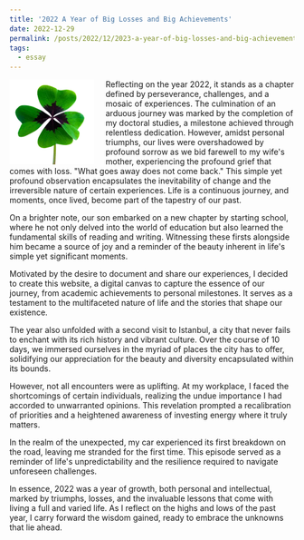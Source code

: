 ```yaml
---
title: '2022 A Year of Big Losses and Big Achievements'
date: 2022-12-29
permalink: /posts/2022/12/2023-a-year-of-big-losses-and-big-achievements/
tags:
  - essay
---
```


<img width="150" alt="four leaf clover" src="/images/posts/2023-a-year-of-challenges-and-achievements.webp" style="float: left; margin-right: 20px;" /> Reflecting on the year 2022, it stands as a chapter defined by perseverance, challenges, and a mosaic of experiences. The culmination of an arduous journey was marked by the completion of my doctoral studies, a milestone achieved through relentless dedication. However, amidst personal triumphs, our lives were overshadowed by profound sorrow as we bid farewell to my wife's mother, experiencing the profound grief that comes with loss. "What goes away does not come back." This simple yet profound observation encapsulates the inevitability of change and the irreversible nature of certain experiences. Life is a continuous journey, and moments, once lived, become part of the tapestry of our past. 

On a brighter note, our son embarked on a new chapter by starting school, where he not only delved into the world of education but also learned the fundamental skills of reading and writing. Witnessing these firsts alongside him became a source of joy and a reminder of the beauty inherent in life's simple yet significant moments.

Motivated by the desire to document and share our experiences, I decided to create this website, a digital canvas to capture the essence of our journey, from academic achievements to personal milestones. It serves as a testament to the multifaceted nature of life and the stories that shape our existence.

The year also unfolded with a second visit to Istanbul, a city that never fails to enchant with its rich history and vibrant culture. Over the course of 10 days, we immersed ourselves in the myriad of places the city has to offer, solidifying our appreciation for the beauty and diversity encapsulated within its bounds.

However, not all encounters were as uplifting. At my workplace, I faced the shortcomings of certain individuals, realizing the undue importance I had accorded to unwarranted opinions. This revelation prompted a recalibration of priorities and a heightened awareness of investing energy where it truly matters.

In the realm of the unexpected, my car experienced its first breakdown on the road, leaving me stranded for the first time. This episode served as a reminder of life's unpredictability and the resilience required to navigate unforeseen challenges.

In essence, 2022 was a year of growth, both personal and intellectual, marked by triumphs, losses, and the invaluable lessons that come with living a full and varied life. As I reflect on the highs and lows of the past year, I carry forward the wisdom gained, ready to embrace the unknowns that lie ahead.
